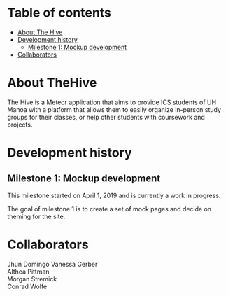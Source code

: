 # Table of contents

* [About The Hive](#about-thehive)
* [Development history](#development-history)
  * [Milestone 1: Mockup development](#milestone-1-mockup-development)
* [Collaborators](#collaborators)

# About TheHive

The Hive is a Meteor application that aims to provide ICS students of UH Manoa with a platform that allows them to easily organize in-person study groups for their classes, or help other students with coursework and projects.

# Development history

## Milestone 1: Mockup development

This milestone started on April 1, 2019 and is currently a work in progress.

The goal of milestone 1 is to create a set of mock pages and decide on theming for the site.

# Collaborators

Jhun Domingo
Vanessa Gerber  
Althea Pittman  
Morgan Stremick  
Conrad Wolfe  


